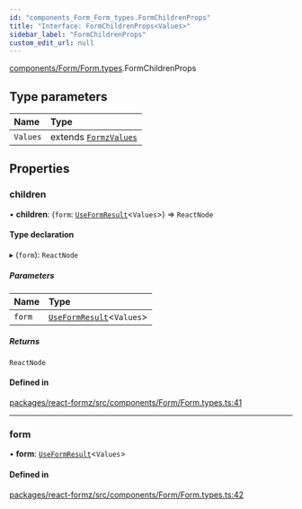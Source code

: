 ```yaml
---
id: "components_Form_Form_types.FormChildrenProps"
title: "Interface: FormChildrenProps<Values>"
sidebar_label: "FormChildrenProps"
custom_edit_url: null
---
```


[components/Form/Form.types](../modules/components_Form_Form_types.md).FormChildrenProps

## Type parameters

| Name | Type |
| :------ | :------ |
| `Values` | extends [`FormzValues`](../modules/types_form.md#formzvalues) |

## Properties

### children

• **children**: (`form`: [`UseFormResult`](hooks_forms_useForm.UseFormResult.md)<`Values`\>) => `ReactNode`

#### Type declaration

▸ (`form`): `ReactNode`

##### Parameters

| Name | Type |
| :------ | :------ |
| `form` | [`UseFormResult`](hooks_forms_useForm.UseFormResult.md)<`Values`\> |

##### Returns

`ReactNode`

#### Defined in

[packages/react-formz/src/components/Form/Form.types.ts:41](https://github.com/ZerryStack/react-formz/blob/1bf2d41/packages/react-formz/src/components/Form/Form.types.ts#L41)

___

### form

• **form**: [`UseFormResult`](hooks_forms_useForm.UseFormResult.md)<`Values`\>

#### Defined in

[packages/react-formz/src/components/Form/Form.types.ts:42](https://github.com/ZerryStack/react-formz/blob/1bf2d41/packages/react-formz/src/components/Form/Form.types.ts#L42)
